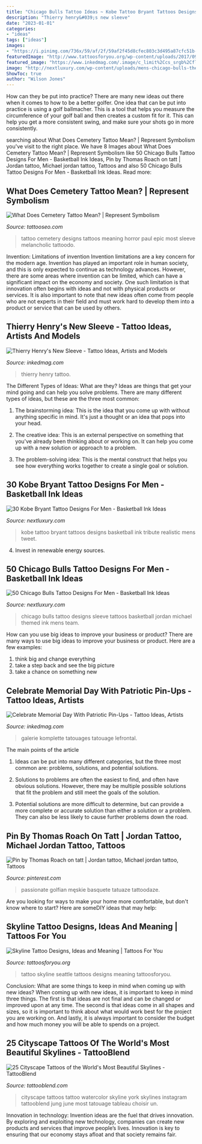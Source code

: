 ```yaml
---
title: "Chicago Bulls Tattoo Ideas ~ Kobe Tattoo Bryant Tattoos Designs Basketball Ink Tribute Realistic Mens Tweet"
description: "Thierry henry&#039;s new sleeve"
date: "2023-01-01"
categories:
- "ideas"
tags: ["ideas"]
images:
- "https://i.pinimg.com/736x/59/af/2f/59af2f45d8cfec803c3d495a87cfc51b--michael-jordan-michael-okeefe.jpg"
featuredImage: "http://www.tattoosforyou.org/wp-content/uploads/2017/09/Seattle-Skyline-Tattoo.jpg"
featured_image: "https://www.inkedmag.com/.image/c_limit%2Ccs_srgb%2Cfl_progressive%2Cq_auto:good%2Cw_700/MTU5MDMyODU2Mzc5MjcwOTM2/amanda-west-military-pin-up-girl-tattoo.jpg"
image: "http://nextluxury.com/wp-content/uploads/mens-chicago-bulls-themed-full-sleeve-tattoos.jpg"
ShowToc: true
author: "Wilson Jones"
---
```



How can they be put into practice?
There are many new ideas out there when it comes to how to be a better golfer. One idea that can be put into practice is using a golf ballmacher. This is a tool that helps you measure the circumference of your golf ball and then creates a custom fit for it. This can help you get a more consistent swing, and make sure your shots go in more consistently.

	

		
searching about What Does Cemetery Tattoo Mean? | Represent Symbolism you've visit to the right place. We have 8 Images about What Does Cemetery Tattoo Mean? | Represent Symbolism like 50 Chicago Bulls Tattoo Designs For Men - Basketball Ink Ideas, Pin by Thomas Roach on tatt | Jordan tattoo, Michael jordan tattoo, Tattoos and also 50 Chicago Bulls Tattoo Designs For Men - Basketball Ink Ideas. Read more:
		
    
## What Does Cemetery Tattoo Mean? | Represent Symbolism

<img loading=lazy src="https://www.tattooseo.com/wp-content/uploads/2018/09/Cemetery-Tattoo-Meaning-34.jpg" onerror="this.onerror=null;this.src='https://tse4.mm.bing.net/th?id=OIP.XGhs7Oxe-PwkekRRx7g5jAAAAA&amp;pid=15.1';" alt="What Does Cemetery Tattoo Mean? | Represent Symbolism">

_Source: tattooseo.com_

>tattoo cemetery designs tattoos meaning horror paul epic most sleeve melancholic tattoodo. 

	

Invention: Limitations of invention
Invention limitations are a key concern for the modern age. Invention has played an important role in human society, and this is only expected to continue as technology advances. However, there are some areas where invention can be limited, which can have a significant impact on the economy and society. One such limitation is that innovation often begins with ideas and not with physical products or services. It is also important to note that new ideas often come from people who are not experts in their field and must work hard to develop them into a product or service that can be used by others.

    
## Thierry Henry&#039;s New Sleeve - Tattoo Ideas, Artists And Models

<img loading=lazy src="https://www.inkedmag.com/.image/t_share/MTU5MDMyNDQ1NDA4MzIzMzUy/thierryhenrysleeves-tn.jpg" onerror="this.onerror=null;this.src='https://tse4.mm.bing.net/th?id=OIP.YJXo2RhiT2xyL9F-Ki_ITQHaD_&amp;pid=15.1';" alt="Thierry Henry&#039;s New Sleeve - Tattoo Ideas, Artists and Models">

_Source: inkedmag.com_

>thierry henry tattoo. 

	

The Different Types of Ideas: What are they?
Ideas are things that get your mind going and can help you solve problems. There are many different types of ideas, but these are the three most common:
1. The brainstorming idea: This is the idea that you come up with without anything specific in mind. It's just a thought or an idea that pops into your head.

2. The creative idea: This is an external perspective on something that you've already been thinking about or working on. It can help you come up with a new solution or approach to a problem.

3. The problem-solving idea: This is the mental construct that helps you see how everything works together to create a single goal or solution.

    
## 30 Kobe Bryant Tattoo Designs For Men - Basketball Ink Ideas

<img loading=lazy src="http://nextluxury.com/wp-content/uploads/watercolor-leg-kobe-bryant-mens-tattoo-designs.jpg" onerror="this.onerror=null;this.src='https://tse4.mm.bing.net/th?id=OIP.NSvMgErs_2sDK7LGqnd0kwHaHh&amp;pid=15.1';" alt="30 Kobe Bryant Tattoo Designs For Men - Basketball Ink Ideas">

_Source: nextluxury.com_

>kobe tattoo bryant tattoos designs basketball ink tribute realistic mens tweet. 

	

4. Invest in renewable energy sources. 

    
## 50 Chicago Bulls Tattoo Designs For Men - Basketball Ink Ideas

<img loading=lazy src="http://nextluxury.com/wp-content/uploads/mens-chicago-bulls-themed-full-sleeve-tattoos.jpg" onerror="this.onerror=null;this.src='https://tse1.mm.bing.net/th?id=OIP.afrNTYaZJAkpRQZnhIT6EgHaHY&amp;pid=15.1';" alt="50 Chicago Bulls Tattoo Designs For Men - Basketball Ink Ideas">

_Source: nextluxury.com_

>chicago bulls tattoo designs sleeve tattoos basketball jordan michael themed ink mens team. 

	

How can you use big ideas to improve your business or product?
There are many ways to use big ideas to improve your business or product. Here are a few examples: 
1. think big and change everything
2. take a step back and see the big picture
3. take a chance on something new 

    
## Celebrate Memorial Day With Patriotic Pin-Ups - Tattoo Ideas, Artists

<img loading=lazy src="https://www.inkedmag.com/.image/c_limit%2Ccs_srgb%2Cfl_progressive%2Cq_auto:good%2Cw_700/MTU5MDMyODU2Mzc5MjcwOTM2/amanda-west-military-pin-up-girl-tattoo.jpg" onerror="this.onerror=null;this.src='https://tse2.mm.bing.net/th?id=OIP.HEcz4xxU2yGkzb-Tr83kwAHaIn&amp;pid=15.1';" alt="Celebrate Memorial Day With Patriotic Pin-Ups - Tattoo Ideas, Artists">

_Source: inkedmag.com_

>galerie komplette tatouages tatouage lefrontal. 

	

The main points of the article
1. Ideas can be put into many different categories, but the three most common are: problems, solutions, and potential solutions.
2. Solutions to problems are often the easiest to find, and often have obvious solutions. However, there may be multiple possible solutions that fit the problem and still meet the goals of the solution.

3. Potential solutions are more difficult to determine, but can provide a more complete or accurate solution than either a solution or a problem. They can also be less likely to cause further problems down the road.

    
## Pin By Thomas Roach On Tatt | Jordan Tattoo, Michael Jordan Tattoo, Tattoos

<img loading=lazy src="https://i.pinimg.com/736x/59/af/2f/59af2f45d8cfec803c3d495a87cfc51b--michael-jordan-michael-okeefe.jpg" onerror="this.onerror=null;this.src='https://tse1.mm.bing.net/th?id=OIP.-WWlaXcNmV5YTFH1Hvk0-gHaK7&amp;pid=15.1';" alt="Pin by Thomas Roach on tatt | Jordan tattoo, Michael jordan tattoo, Tattoos">

_Source: pinterest.com_

>passionate golfian męskie basquete tatuaze tattoodaze. 

	

Are you looking for ways to make your home more comfortable, but don't know where to start? Here are someDIY ideas that may help: 

    
## Skyline Tattoo Designs, Ideas And Meaning | Tattoos For You

<img loading=lazy src="http://www.tattoosforyou.org/wp-content/uploads/2017/09/Seattle-Skyline-Tattoo.jpg" onerror="this.onerror=null;this.src='https://tse2.mm.bing.net/th?id=OIP.qZFNwiYhR27gCWRC3CpL8wHaJ6&amp;pid=15.1';" alt="Skyline Tattoo Designs, Ideas and Meaning | Tattoos For You">

_Source: tattoosforyou.org_

>tattoo skyline seattle tattoos designs meaning tattoosforyou. 

	

Conclusion: What are some things to keep in mind when coming up with new ideas?
When coming up with new ideas, it is important to keep in mind three things. The first is that ideas are not final and can be changed or improved upon at any time. The second is that ideas come in all shapes and sizes, so it is important to think about what would work best for the project you are working on. And lastly, it is always important to consider the budget and how much money you will be able to spends on a project.

    
## 25 Cityscape Tattoos Of The World&#039;s Most Beautiful Skylines - TattooBlend

<img loading=lazy src="https://tattooblend.com/wp-content/uploads/2017/08/15.jpg" onerror="this.onerror=null;this.src='https://tse1.mm.bing.net/th?id=OIP.56LvvTsGYMk1OhNb-cz6ZAHaHW&amp;pid=15.1';" alt="25 Cityscape Tattoos of the World&#039;s Most Beautiful Skylines - TattooBlend">

_Source: tattooblend.com_

>cityscape tattoos tattoo watercolor skyline york skylines instagram tattooblend jung june most tatouage tableau choisir un. 

	

Innovation in technology:
Invention ideas are the fuel that drives innovation. By exploring and exploiting new technology, companies can create new products and services that improve people’s lives. Innovation is key to ensuring that our economy stays afloat and that society remains fair.

